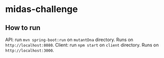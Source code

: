 # midas-challenge

## How to run

API: run `mvn spring-boot:run` on `mutantDna` directory. Runs on `http://localhost:8080`.
Client: run `npm start` on `client` directory. Runs on `http://localhost:3000`.
